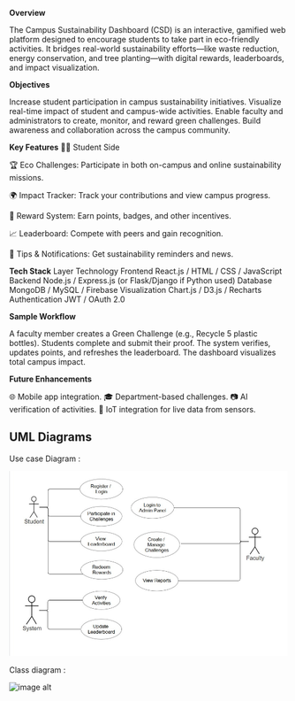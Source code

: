 **Overview**

The Campus Sustainability Dashboard (CSD) is an interactive, gamified web platform designed to encourage students to take part in eco-friendly activities. It bridges real-world sustainability efforts—like waste reduction, energy conservation, and tree planting—with digital rewards, leaderboards, and impact visualization.

**Objectives**

Increase student participation in campus sustainability initiatives.
Visualize real-time impact of student and campus-wide activities.
Enable faculty and administrators to create, monitor, and reward green challenges.
Build awareness and collaboration across the campus community.

**Key Features**
👩‍🎓 Student Side

🏆 Eco Challenges: Participate in both on-campus and online sustainability missions.

🌍 Impact Tracker: Track your contributions and view campus progress.

🎁 Reward System: Earn points, badges, and other incentives.

📈 Leaderboard: Compete with peers and gain recognition.

🔔 Tips & Notifications: Get sustainability reminders and news.


**Tech Stack**
Layer	Technology
Frontend	React.js / HTML / CSS / JavaScript
Backend	Node.js / Express.js (or Flask/Django if Python used)
Database	MongoDB / MySQL / Firebase
Visualization	Chart.js / D3.js / Recharts
Authentication	JWT / OAuth 2.0

**Sample Workflow**

A faculty member creates a Green Challenge (e.g., Recycle 5 plastic bottles).
Students complete and submit their proof.
The system verifies, updates points, and refreshes the leaderboard.
The dashboard visualizes total campus impact.


**Future Enhancements**

🌐 Mobile app integration.
🎓 Department-based challenges.
📷 AI verification of activities.
💚 IoT integration for live data from sensors.

## UML Diagrams ##
Use case Diagram :

![image alt](https://github.com/Navin1422/Campus-Sustainability-Dashboard-CSD-/blob/ca8e3f0a06a13abbdd84d9fa40f6efb400b4f38d/git1.jpg)

Class diagram :

![image alt]()
